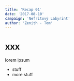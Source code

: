 ```yaml
---
title: 'Recap 01'
date: '2017-08-10'
campaign: 'Nefritový Labyrint'
author: 'Zenith - Tom'
---
```


# xxx

lorem ipsum

-   stuff
-   more stuff
